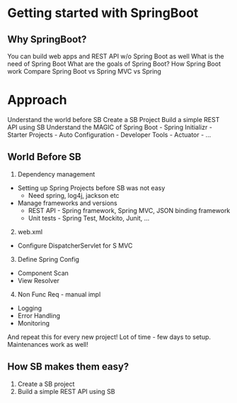 # Getting started with SpringBoot

## Why SpringBoot?
You can build web apps and REST API w/o Spring Boot as well
What is the need of Spring Boot
What are the goals of Spring Boot?
How Spring Boot work
Compare Spring Boot vs Spring MVC vs Spring

# Approach
Understand the world before SB
Create a SB Project
Build a simple REST API using SB
Understand the MAGIC of Spring Boot
    - Spring Initializr
    - Starter Projects
    - Auto Configuration
    - Developer Tools
    - Actuator
    - ...

## World Before SB
1. Dependency management
- Setting up Spring Projects before SB was not easy
  - Need spring, log4j, jackson etc
- Manage frameworks and versions
  - REST API - Spring framework, Spring MVC, JSON binding framework
  - Unit tests - Spring Test, Mockito, Junit, ...

2. web.xml
- Configure DispatcherServlet for S MVC

3. Define Spring Config
- Component Scan
- View Resolver

4. Non Func Req - manual impl
- Logging
- Error Handling 
- Monitoring


And repeat this for every new project!
Lot of time - few days to setup. Maintenances work as well!

## How SB makes them easy?
1. Create a SB project
2. Build a simple REST API using SB